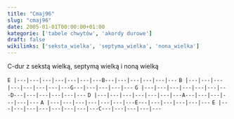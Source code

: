 ```yaml
---
title: "Cmaj96"
slug: "cmaj96"
date: 2005-01-01T00:00:00+01:00
kategorie: ['tabele chwytów', 'akordy durowe']
draft: false
wikilinks: ['seksta_wielka', 'septyma_wielka', 'nona_wielka']
---
```

C-dur z sekstą wielką<!-- link nie odnosił się do niczego -->, septymą
wielką<!-- link nie odnosił się do niczego --> i noną
wielką<!-- link nie odnosił się do niczego -->

`E |---|---|---|---|---|---|---B---|---|---|---|---|---`
`B |---|---|---|---|---|---|---|---G---|---|---|---|---`
`G |---|---|---|---|---|---|---D---|---|---|---|---|---`
`D |---|---|---|---|---|---|---A---|---|---|---|---|---`
`A |---|---|---|---|---|---|---E---|---|---|---|---|---`
`E |---|---|---|---|---|---|---|---C---|---|---|---|---`


